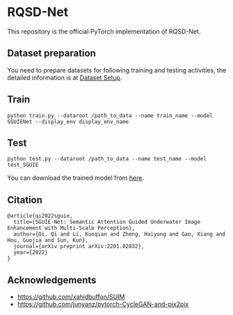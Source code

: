 # RQSD-Net
This repository is the official PyTorch implementation of RQSD-Net.
## Dataset preparation 
You need to prepare datasets for following training and testing activities, the detailed information is at [Dataset Setup](data/readme.md).

## Train
``` 
python train.py --dataroot /path_to_data --name train_name --model SGUIENet --display_env display_env_name
```
## Test
```
python test.py --dataroot /path_to_data --name test_name --model test_SGUIE 
```
You can download the trained model from [here](https://drive.google.com/file/d/1vbY4GZ5-AwVKouDFHvFj9nL-grnIB2d3/view?usp=sharing).

## Citation
```
@article{qi2022sguie,
  title={SGUIE-Net: Semantic Attention Guided Underwater Image Enhancement with Multi-Scale Perception},
  author={Qi, Qi and Li, Kunqian and Zheng, Haiyong and Gao, Xiang and Hou, Guojia and Sun, Kun},
  journal={arXiv preprint arXiv:2201.02832},
  year={2022}
}
```

## Acknowledgements
- https://github.com/xahidbuffon/SUIM
- https://github.com/junyanz/pytorch-CycleGAN-and-pix2pix

